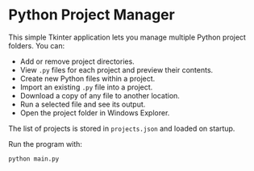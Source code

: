 # Python Project Manager

This simple Tkinter application lets you manage multiple Python project folders. You can:

- Add or remove project directories.
- View `.py` files for each project and preview their contents.
- Create new Python files within a project.
- Import an existing `.py` file into a project.
- Download a copy of any file to another location.
- Run a selected file and see its output.
- Open the project folder in Windows Explorer.

The list of projects is stored in `projects.json` and loaded on startup.

Run the program with:

```bash
python main.py
